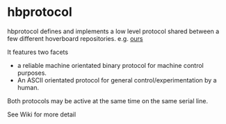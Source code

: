 # hbprotocol

hbprotocol defines and implements a low level protocol shared between a few different hoverboard repositories. e.g. [ours](https://github.com/bipropellant/hoverboard-firmware)

It features two facets

* a reliable machine orientated binary protocol for machine control purposes.
* An ASCII orientated protocol for general control/experimentation by a human.

Both protocols may be active at the same time on the same serial line.

See Wiki for more detail
